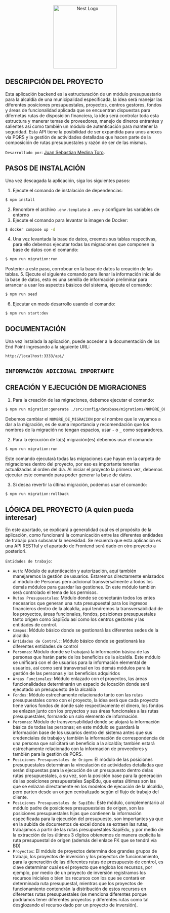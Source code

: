 <p align="center">
  <a href="http://nestjs.com/" target="blank"><img src="https://nestjs.com/img/logo-small.svg" width="200" alt="Nest Logo" /></a>
</p>

## DESCRIPCIÓN DEL PROYECTO ##
Esta aplicación backend es la estructuración de un módulo presupuestario para la alcaldía de una municipalidad especificada, la idea será manejar las diferentes posiciones presupuestales, proyectos, centros gestores, fondos y áreas de funcionalidad aplicada que se encuentran dispuestas para difernetas rutas de disposición financiera, la idea será controlar toda esta estructura y manerar temas de proveedores, manejo de dineros entrantes y salientes así como también un módulo de autenticación para mantener la seguridad. Esta API tiene la posibilidad de ser expandida para unos anexos vía PQRS y la gestión de actividades detalladas que hacen parte de la composición de rutas presupuestales y razón de ser de las mismas.

``Desarrollado por``: [Juan Sebastian Medina Toro](https://www.linkedin.com/in/juan-sebastian-medina-toro-887491249/).

## PASOS DE INSTALACIÓN ##
Una vez descagada la aplicación, siga los siguientes pasos:
1. Ejecute el comando de instalación de dependencias:
```bash
$ npm install
```
2. Renombre el archivo ``.env.template`` a ``.env`` y configure las variables de entorno
3. Ejecute el comando para levantar la imagen de Docker:
```bash
$ docker compose up -d
```
4. Una vez levantada la base de datos, creemos sus tablas respectivas, para ello debemos ejecutar todas las migraciones que componen la base de datos con el comando:
```bash
$ npm run migration:run
```
Posterior a este paso, corroboar en la base de datos la creación de las tablas.
5. Ejecute el siguiente comando para llenar la información inicial de la base de datos, esto es una semilla de información preliminar para arrancar a usar los aspectos básicos del sistema, ejecute el comando:
```bash
$ npm run seed
```
6. Ejecutar en modo desarrollo usando el comando:
```bash
$ npm run start:dev
```

## DOCUMENTACIÓN ##
Una vez instalada la aplicación, puede acceder a la documentación de los End Point ingresando a la siguiente URL:
```bash
http://localhost:3333/api/
```


## ``INFORMACIÓN ADICIONAL IMPORTANTE`` ##
## CREACIÓN Y EJECUCIÓN DE MIGRACIONES ##
1. Para la creación de las migraciones, debemos ejecutar el comando:
```bash
$ npm run migration:generate ./src/config/database/migrations/NOMBRE_DE_MIGRACION
```
Debemos cambiar el ``NOMBRE_DE_MIGRACION`` por el nombre que le vayamos a dar a la migración, es de suma importancia y recomendación que los nombres de la migración no tengan espacios, usar ``-`` o ``_`` como separadores.

2. Para la ejecución de la(s) migración(es) debemos usar el comando:
```bash
$ npm run migration:run
```
Este comando ejecutará todas las migraciones que hayan en la carpeta de migraciones dentro del proyecto, por eso es importante tenerlas actualizadas al orden del día. Al iniciar el proyecto la primera vez, debemos ejecutar este comando para poder generar la base de datos.

3. Si desea revertir la última migración, podemos usar el comando:
```bash
$ npm run migration:rollback
```

## LÓGICA DEL PROYECTO (A quien pueda interesar) ##
En este apartado, se explicará a generalidad cual es el propósito de la aplicación, como funcionará la comunicación entre las diferentes entidades de trabajo para subsanar la necesidad. Se recuerda que esta aplicación es una API RESTful y el apartado de Frontend será dado en otro proyecto a posteriori.

``Entidades de trabajo``:
* ``Auth``:
  Módulo de autenticación y autorización, aquí también manejaremos la gestión de usuarios. Estaremos directamente enlazados al módulo de Personas pero adicional transversalmente a todos los demás módulos para guardar las gestiones. En este módulo también será controlado el tema de los permisos.
* ``Rutas Presupuestales``:
  Módulo donde se conectarán todos los entes necesarios que generan una ruta presupuestal para los ingresos financieros dentro de la alcaldía, aquí tendremos la transversabilidad de los proyectos, áreas funcionales, fondos, posiciones presupuestales tanto origen como SapiEdu así como los centros gestores y las entidades de control.
* ``Campus``:
  Módulo básico donde se gestionará las diferentes sedes de la alcaldía
* ``Entidades de Control:``:
  Módulo básico donde se gestionará las diferentes entidades de control
* ``Personas``:
  Módulo donde se trabajará la información básica de las personas que harán parte de los beneficios de la alcaldía. Este módulo se unificará con el de usuarios para la información elemental de usuarios, así como será transversal en los demás módulos para la gestión de las personas y los beneficios adquiridos
* ``Áreas Funcionales``:
  Módulo enlazado con el proyectos, las áreas funcionalidades determinarán un espacio de locación donde será ejecutado un presupuesto de la alcaldía
* ``Fondos``:
  Módulo estrechamente relacionado tanto con las rutas presupuestales como con el proyecto, la idea será que cada proyecto tiene varios fondos de donde sale respectivamente el dinero, los fondos se enlazan junto con los proyectos y sus áreas funcionales a las rutas presupuestales, formando un solo elemento de información.
* ``Personas``:
  Módulo de transversabilidad donde se alojará la información básica de todas las personas; en este módulo se guardará la información base de los usuarios dentro del sistema antes que sus credenciales de trabajo y también la información de correspondencia de una persona que solicitará un beneficio a la alcaldía; también estará estrechamente relacionado con la información de proveedores y también para la gestión de PQRS.
* ``Posiciones Presupuestales de Origen``:
  El módulo de las posiciones presupuestales determinan la vinculación de actividades detalladas que serán dispuestas para la ejecución de un presupuesto dentro delas rutas presupuestales, a su vez, son la posición base para la generación de las posiciones presupuestales SapiEdu, que estas últimas son las que se enlazan directamente en los modelos de ejecución de la alcaldía, pero parten desde un origen centralizado según el flujo de trabajo del cliente.
* ``Posiciones Presupuestales de SapiEdu``:
  Este módulo, complementario al módulo padre de posiciones presupuestales de origen, son las posiciones presupuestales hijas que contienen la información especificada para la ejecución del presupuesto, son importantes ya que en la subida de documentos de excel donde se extraen las rutas, trabajamos a partir de las rutas presupuestales SapiEdu, y por medio de la extracción de los últimos 3 dígitos obtenemos de manera explícita la ruta presupuestal de origen (además del enlace FK que se tendrá vía BD)
* ``Proyectos``:
  El módulo de proyectos determina dos grandes grupos de trabajo, los proyectos de inversión y los proyectos de funcionamiento, para la generación de las diferentes rutas de presupuesto de control, es clave determinar cual es el proyecto que engloba los recursos, por ejemplo, por medio de un proyecto de inversión registramos los recursos iniciales o bien los recursos con los que se contará en determinada ruta presupuestal, mientras que los proyectos de funcionamiento contendrán la distribución de estos recursos en diferentes rutas presupuestales (se menciona diferentes porque podríamos tener diferentes proyectos y diferentes rutas como tal desglozando el recurso dado por un proyecto de inversión).



